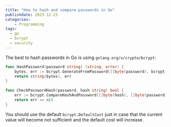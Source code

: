 ```yaml
---
title: "How to hash and compare passwords in Go"
publishdate: 2023-12-23
categories: 
    - Programming
tags:
  - go
  - bcrypt
  - security
---
```


The best to hash passwords in Go is using `golang.org/x/crypto/bcrypt`:

```go
func HashPassword(password string) (string, error) {
    bytes, err := bcrypt.GenerateFromPassword([]byte(password), bcrypt.DefaultCost)
    return string(bytes), err
}
  
func CheckPasswordHash(password, hash string) bool {
    err := bcrypt.CompareHashAndPassword([]byte(hash), []byte(password))
    return err == nil
}
```

You should use the default `bcrypt.DefaultCost` just in case that the current value will become not sufficient and the default cost will increase.
